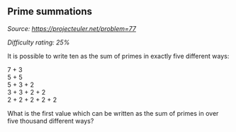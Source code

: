 Prime summations
----------------

*Source: https://projecteuler.net/problem=77*


*Difficulty rating: 25%*

It is possible to write ten as the sum of primes in exactly five
different ways:

7 + 3\
 5 + 5\
 5 + 3 + 2\
 3 + 3 + 2 + 2\
 2 + 2 + 2 + 2 + 2

What is the first value which can be written as the sum of primes in
over five thousand different ways?
